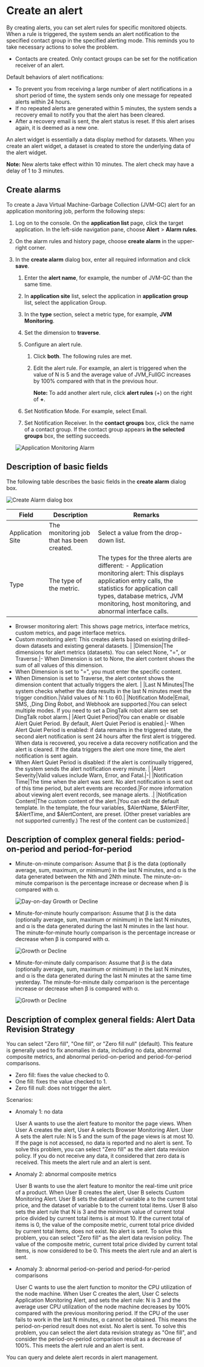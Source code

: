 # Create an alert

By creating alerts, you can set alert rules for specific monitored objects. When a rule is triggered, the system sends an alert notification to the specified contact group in the specified alerting mode. This reminds you to take necessary actions to solve the problem.

-   Contacts are created. Only contact groups can be set for the notification receiver of an alert.

Default behaviors of alert notifications:

-   To prevent you from receiving a large number of alert notifications in a short period of time, the system sends only one message for repeated alerts within 24 hours.
-   If no repeated alerts are generated within 5 minutes, the system sends a recovery email to notify you that the alert has been cleared.
-   After a recovery email is sent, the alert status is reset. If this alert arises again, it is deemed as a new one.

An alert widget is essentially a data display method for datasets. When you create an alert widget, a dataset is created to store the underlying data of the alert widget.

**Note:** New alerts take effect within 10 minutes. The alert check may have a delay of 1 to 3 minutes.

## Create alarms

To create a Java Virtual Machine-Garbage Collection \(JVM-GC\) alert for an application monitoring job, perform the following steps:

1.  Log on to the console. On the **application list** page, click the target application. In the left-side navigation pane, choose **Alert** \> **Alarm rules**.

2.  On the alarm rules and history page, choose **create alarm** in the upper-right corner.

3.  In the **create alarm** dialog box, enter all required information and click **save**.

    1.  Enter the **alert name**, for example, the number of JVM-GC than the same time.

    2.  In **application site** list, select the application in **application group** list, select the application Group.

    3.  In the **type** section, select a metric type, for example, **JVM Monitoring**.

    4.  Set the dimension to **traverse**.

    5.  Configure an alert rule.

        1.  Click **both**. The following rules are met.
        2.  Edit the alert rule. For example, an alert is triggered when the value of N is 5 and the average value of JVM\_FullGC increases by 100% compared with that in the previous hour.

            **Note:** To add another alert rule, click **alert rules** \(+\) on the right of **+**.

    6.  Set Notification Mode. For example, select Email.

    7.  Set Notification Receiver. In the **contact groups** box, click the name of a contact group. If the contact group appears **in the selected groups** box, the setting succeeds.

    ![Application Monitoring Alarm](https://static-aliyun-doc.oss-accelerate.aliyuncs.com/assets/img/en-US/3608828061/p174561.png)


## Description of basic fields

The following table describes the basic fields in the **create alarm** dialog box.

![Create Alarm dialog box](https://static-aliyun-doc.oss-accelerate.aliyuncs.com/assets/img/en-US/6128828061/p174562.png)

|Field|Description|Remarks|
|-----|-----------|-------|
|Application Site|The monitoring job that has been created.|Select a value from the drop-down list.|
|Type|The type of the metric.|The types for the three alerts are different: -   Application monitoring alert: This displays application entry calls, the statistics for application call types, database metrics, JVM monitoring, host monitoring, and abnormal interface calls.
-   Browser monitoring alert: This shows page metrics, interface metrics, custom metrics, and page interface metrics.
-   Custom monitoring alert: This creates alerts based on existing drilled-down datasets and existing general datasets. |
|Dimension|The dimensions for alert metrics \(datasets\). You can select None, "=", or Traverse.|-   When Dimension is set to None, the alert content shows the sum of all values of this dimension.
-   When Dimension is set to "=", you must enter the specific content.
-   When Dimension is set to Traverse, the alert content shows the dimension content that actually triggers the alert. |
|Last N Minutes|The system checks whether the data results in the last N minutes meet the trigger condition.|Valid values of N: 1 to 60.|
|Notification Mode|Email, SMS, ,Ding Ding Robot, and Webhook are supported.|You can select multiple modes. If you need to set a DingTalk robot alarm see set DingTalk robot alarm.|
|Alert Quiet Period|You can enable or disable Alert Quiet Period. By default, Alert Quiet Period is enabled.|-   When Alert Quiet Period is enabled: if data remains in the triggered state, the second alert notification is sent 24 hours after the first alert is triggered. When data is recovered, you receive a data recovery notification and the alert is cleared. If the data triggers the alert one more time, the alert notification is sent again.
-   When Alert Quiet Period is disabled: if the alert is continually triggered, the system sends the alert notification every minute. |
|Alert Severity|Valid values include Warn, Error, and Fatal.|-|
|Notification Time|The time when the alert was sent. No alert notification is sent out of this time period, but alert events are recorded.|For more information about viewing alert event records, see manage alerts. .|
|Notification Content|The custom content of the alert.|You can edit the default template. In the template, the four variables, $AlertName, $AlertFilter, $AlertTime, and $AlertContent, are preset. \(Other preset variables are not supported currently.\) The rest of the content can be customized.|

## Description of complex general fields: period-on-period and period-for-period

-   Minute-on-minute comparison: Assume that β is the data \(optionally average, sum, maximum, or minimum\) in the last N minutes, and α is the data generated between the Nth and 2Nth minute. The minute-on-minute comparison is the percentage increase or decrease when β is compared with α.

    ![Day-on-day Growth or Decline](../images/p174583.png)

-   Minute-for-minute hourly comparison: Assume that β is the data \(optionally average, sum, maximum or minimum\) in the last N minutes, and α is the data generated during the last N minutes in the last hour. The minute-for-minute hourly comparison is the percentage increase or decrease when β is compared with α.

    ![Growth or Decline](../images/p174585.png)

-   Minute-for-minute daily comparison: Assume that β is the data \(optionally average, sum, maximum or minimum\) in the last N minutes, and α is the data generated during the last N minutes at the same time yesterday. The minute-for-minute daily comparison is the percentage increase or decrease when β is compared with α.

    ![Growth or Decline](../images/p174586.png)


## Description of complex general fields: Alert Data Revision Strategy

You can select "Zero fill", "One fill", or "Zero fill null" \(default\). This feature is generally used to fix anomalies in data, including no data, abnormal composite metrics, and abnormal period-on-period and period-for-period comparisons.

-   Zero fill: fixes the value checked to 0.
-   One fill: fixes the value checked to 1.
-   Zero fill null: does not trigger the alert.

Scenarios:

-   Anomaly 1: no data

    User A wants to use the alert feature to monitor the page views. When User A creates the alert, User A selects Browser Monitoring Alert. User A sets the alert rule: N is 5 and the sum of the page views is at most 10. If the page is not accessed, no data is reported and no alert is sent. To solve this problem, you can select "Zero fill" as the alert data revision policy. If you do not receive any data, it considered that zero data is received. This meets the alert rule and an alert is sent.

-   Anomaly 2: abnormal composite metrics

    User B wants to use the alert feature to monitor the real-time unit price of a product. When User B creates the alert, User B selects Custom Monitoring Alert. User B sets the dataset of variable a to the current total price, and the dataset of variable b to the current total items. User B also sets the alert rule that N is 3 and the minimum value of current total price divided by current total items is at most 10. If the current total of items is 0, the value of the composite metric, current total price divided by current total items, does not exist. No alert is sent. To solve this problem, you can select "Zero fill" as the alert data revision policy. The value of the composite metric, current total price divided by current total items, is now considered to be 0. This meets the alert rule and an alert is sent.

-   Anomaly 3: abnormal period-on-period and period-for-period comparisons

    User C wants to use the alert function to monitor the CPU utilization of the node machine. When User C creates the alert, User C selects Application Monitoring Alert, and sets the alert rule: N is 3 and the average user CPU utilization of the node machine decreases by 100% compared with the previous monitoring period. If the CPU of the user fails to work in the last N minutes, α cannot be obtained. This means the period-on-period result does not exist. No alert is sent. To solve this problem, you can select the alert data revision strategy as "One fill", and consider the period-on-period comparison result as a decrease of 100%. This meets the alert rule and an alert is sent.


You can query and delete alert records in alert management.

